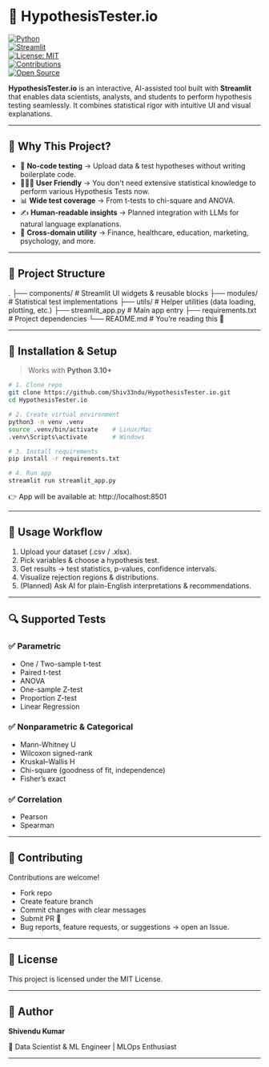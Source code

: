 <!-- ============================================= -->
<!--            HypothesisTester.io README          -->
<!-- ============================================= -->

# 🧪 HypothesisTester.io  

[![Python](https://img.shields.io/badge/python-3.10+-blue.svg?logo=python)](https://www.python.org/)  
[![Streamlit](https://img.shields.io/badge/Built%20with-Streamlit-FF4B4B.svg?logo=streamlit&logoColor=white)](https://streamlit.io/)  
[![License: MIT](https://img.shields.io/badge/License-MIT-green.svg)](LICENSE)  
[![Contributions](https://img.shields.io/badge/Contributions-Welcome-brightgreen.svg?logo=github)](CONTRIBUTING.md)  
[![Open Source](https://img.shields.io/badge/Open%20Source-%E2%9D%A4-red.svg)]()  

**HypothesisTester.io** is an interactive, AI-assisted tool built with **Streamlit** that enables data scientists, analysts, and students to perform hypothesis testing seamlessly. It combines statistical rigor with intuitive UI and visual explanations.

---

## 🚀 Why This Project?

- 🧠 **No-code testing** → Upload data & test hypotheses without writing boilerplate code.  
- 👨🏻‍🦱 **User Friendly** → You don't need extensive statistical knowledge to perform various Hypothesis Tests now.
- 📊 **Wide test coverage** → From t-tests to chi-square and ANOVA.  
- ✍️ **Human-readable insights** → Planned integration with LLMs for natural language explanations.  
- 🎯 **Cross-domain utility** → Finance, healthcare, education, marketing, psychology, and more.  

---

## 📂 Project Structure

.
├── components/ # Streamlit UI widgets & reusable blocks
├── modules/ # Statistical test implementations
├── utils/ # Helper utilities (data loading, plotting, etc.)
├── streamlit_app.py # Main app entry
├── requirements.txt # Project dependencies
└── README.md # You’re reading this 🙂

---

## 🔧 Installation & Setup

> Works with **Python 3.10+**

```bash
# 1. Clone repo
git clone https://github.com/Shiv33ndu/HypothesisTester.io.git
cd HypothesisTester.io

# 2. Create virtual environment
python3 -m venv .venv
source .venv/bin/activate    # Linux/Mac
.venv\Scripts\activate       # Windows

# 3. Install requirements
pip install -r requirements.txt

# 4. Run app
streamlit run streamlit_app.py

```

👉 App will be available at: http://localhost:8501


---

## 🧩 Usage Workflow

1. Upload your dataset (.csv / .xlsx).
2. Pick variables & choose a hypothesis test.
3. Get results → test statistics, p-values, confidence intervals.
4. Visualize rejection regions & distributions.
5. (Planned) Ask AI for plain-English interpretations & recommendations.

---

## 🔍 Supported Tests

### ✅ Parametric

- One / Two-sample t-test
- Paired t-test
- ANOVA
- One-sample Z-test
- Proportion Z-test
- Linear Regression

### ✅ Nonparametric & Categorical

- Mann-Whitney U
- Wilcoxon signed-rank
- Kruskal–Wallis H
- Chi-square (goodness of fit, independence)
- Fisher’s exact


### ✅ Correlation

- Pearson
- Spearman

---

## 🤝 Contributing

Contributions are welcome!

- Fork repo
- Create feature branch
- Commit changes with clear messages
- Submit PR 🚀
- Bug reports, feature requests, or suggestions → open an Issue.

---

## 📝 License

This project is licensed under the MIT License.

---

## 👤 Author

**Shivendu Kumar**

💼 Data Scientist & ML Engineer | MLOps Enthusiast

---